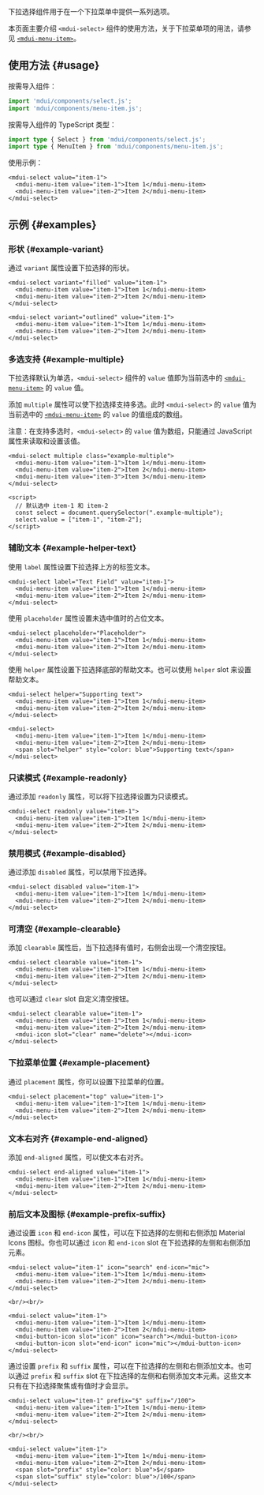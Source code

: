 下拉选择组件用于在一个下拉菜单中提供一系列选项。

本页面主要介绍 `<mdui-select>` 组件的使用方法，关于下拉菜单项的用法，请参见 [`<mdui-menu-item>`](/zh-cn/docs/2/components/menu#menu-item-api)。

## 使用方法 {#usage}

按需导入组件：

```js
import 'mdui/components/select.js';
import 'mdui/components/menu-item.js';
```

按需导入组件的 TypeScript 类型：

```ts
import type { Select } from 'mdui/components/select.js';
import type { MenuItem } from 'mdui/components/menu-item.js';
```

使用示例：

```html,example
<mdui-select value="item-1">
  <mdui-menu-item value="item-1">Item 1</mdui-menu-item>
  <mdui-menu-item value="item-2">Item 2</mdui-menu-item>
</mdui-select>
```

## 示例 {#examples}

### 形状 {#example-variant}

通过 `variant` 属性设置下拉选择的形状。

```html,example,expandable
<mdui-select variant="filled" value="item-1">
  <mdui-menu-item value="item-1">Item 1</mdui-menu-item>
  <mdui-menu-item value="item-2">Item 2</mdui-menu-item>
</mdui-select>

<mdui-select variant="outlined" value="item-1">
  <mdui-menu-item value="item-1">Item 1</mdui-menu-item>
  <mdui-menu-item value="item-2">Item 2</mdui-menu-item>
</mdui-select>
```

### 多选支持 {#example-multiple}

下拉选择默认为单选，`<mdui-select>` 组件的 `value` 值即为当前选中的 [`<mdui-menu-item>`](/zh-cn/docs/2/components/menu#menu-item-api) 的 `value` 值。

添加 `multiple` 属性可以使下拉选择支持多选。此时 `<mdui-select>` 的 `value` 值为当前选中的 [`<mdui-menu-item>`](/zh-cn/docs/2/components/menu#menu-item-api) 的 `value` 的值组成的数组。

注意：在支持多选时，`<mdui-select>` 的 `value` 值为数组，只能通过 JavaScript 属性来读取和设置该值。

```html,example,expandable
<mdui-select multiple class="example-multiple">
  <mdui-menu-item value="item-1">Item 1</mdui-menu-item>
  <mdui-menu-item value="item-2">Item 2</mdui-menu-item>
  <mdui-menu-item value="item-3">Item 3</mdui-menu-item>
</mdui-select>

<script>
  // 默认选中 item-1 和 item-2
  const select = document.querySelector(".example-multiple");
  select.value = ["item-1", "item-2"];
</script>
```

### 辅助文本 {#example-helper-text}

使用 `label` 属性设置下拉选择上方的标签文本。

```html,example,expandable
<mdui-select label="Text Field" value="item-1">
  <mdui-menu-item value="item-1">Item 1</mdui-menu-item>
  <mdui-menu-item value="item-2">Item 2</mdui-menu-item>
</mdui-select>
```

使用 `placeholder` 属性设置未选中值时的占位文本。

```html,example,expandable
<mdui-select placeholder="Placeholder">
  <mdui-menu-item value="item-1">Item 1</mdui-menu-item>
  <mdui-menu-item value="item-2">Item 2</mdui-menu-item>
</mdui-select>
```

使用 `helper` 属性设置下拉选择底部的帮助文本。也可以使用 `helper` slot 来设置帮助文本。

```html,example,expandable
<mdui-select helper="Supporting text">
  <mdui-menu-item value="item-1">Item 1</mdui-menu-item>
  <mdui-menu-item value="item-2">Item 2</mdui-menu-item>
</mdui-select>

<mdui-select>
  <mdui-menu-item value="item-1">Item 1</mdui-menu-item>
  <mdui-menu-item value="item-2">Item 2</mdui-menu-item>
  <span slot="helper" style="color: blue">Supporting text</span>
</mdui-select>
```

### 只读模式 {#example-readonly}

通过添加 `readonly` 属性，可以将下拉选择设置为只读模式。

```html,example,expandable
<mdui-select readonly value="item-1">
  <mdui-menu-item value="item-1">Item 1</mdui-menu-item>
  <mdui-menu-item value="item-2">Item 2</mdui-menu-item>
</mdui-select>
```

### 禁用模式 {#example-disabled}

通过添加 `disabled` 属性，可以禁用下拉选择。

```html,example,expandable
<mdui-select disabled value="item-1">
  <mdui-menu-item value="item-1">Item 1</mdui-menu-item>
  <mdui-menu-item value="item-2">Item 2</mdui-menu-item>
</mdui-select>
```

### 可清空 {#example-clearable}

添加 `clearable` 属性后，当下拉选择有值时，右侧会出现一个清空按钮。

```html,example,expandable
<mdui-select clearable value="item-1">
  <mdui-menu-item value="item-1">Item 1</mdui-menu-item>
  <mdui-menu-item value="item-2">Item 2</mdui-menu-item>
</mdui-select>
```

也可以通过 `clear` slot 自定义清空按钮。

```html,example,expandable
<mdui-select clearable value="item-1">
  <mdui-menu-item value="item-1">Item 1</mdui-menu-item>
  <mdui-menu-item value="item-2">Item 2</mdui-menu-item>
  <mdui-icon slot="clear" name="delete"></mdui-icon>
</mdui-select>
```

### 下拉菜单位置 {#example-placement}

通过 `placement` 属性，你可以设置下拉菜单的位置。

```html,example,expandable
<mdui-select placement="top" value="item-1">
  <mdui-menu-item value="item-1">Item 1</mdui-menu-item>
  <mdui-menu-item value="item-2">Item 2</mdui-menu-item>
</mdui-select>
```

### 文本右对齐 {#example-end-aligned}

添加 `end-aligned` 属性，可以使文本右对齐。

```html,example,expandable
<mdui-select end-aligned value="item-1">
  <mdui-menu-item value="item-1">Item 1</mdui-menu-item>
  <mdui-menu-item value="item-2">Item 2</mdui-menu-item>
</mdui-select>
```

### 前后文本及图标 {#example-prefix-suffix}

通过设置 `icon` 和 `end-icon` 属性，可以在下拉选择的左侧和右侧添加 Material Icons 图标。你也可以通过 `icon` 和 `end-icon` slot 在下拉选择的左侧和右侧添加元素。

```html,example,expandable
<mdui-select value="item-1" icon="search" end-icon="mic">
  <mdui-menu-item value="item-1">Item 1</mdui-menu-item>
  <mdui-menu-item value="item-2">Item 2</mdui-menu-item>
</mdui-select>

<br/><br/>

<mdui-select value="item-1">
  <mdui-menu-item value="item-1">Item 1</mdui-menu-item>
  <mdui-menu-item value="item-2">Item 2</mdui-menu-item>
  <mdui-button-icon slot="icon" icon="search"></mdui-button-icon>
  <mdui-button-icon slot="end-icon" icon="mic"></mdui-button-icon>
</mdui-select>
```

通过设置 `prefix` 和 `suffix` 属性，可以在下拉选择的左侧和右侧添加文本。也可以通过 `prefix` 和 `suffix` slot 在下拉选择的左侧和右侧添加文本元素。这些文本只有在下拉选择聚焦或有值时才会显示。

```html,example,expandable
<mdui-select value="item-1" prefix="$" suffix="/100">
  <mdui-menu-item value="item-1">Item 1</mdui-menu-item>
  <mdui-menu-item value="item-2">Item 2</mdui-menu-item>
</mdui-select>

<br/><br/>

<mdui-select value="item-1">
  <mdui-menu-item value="item-1">Item 1</mdui-menu-item>
  <mdui-menu-item value="item-2">Item 2</mdui-menu-item>
  <span slot="prefix" style="color: blue">$</span>
  <span slot="suffix" style="color: blue">/100</span>
</mdui-select>
```
